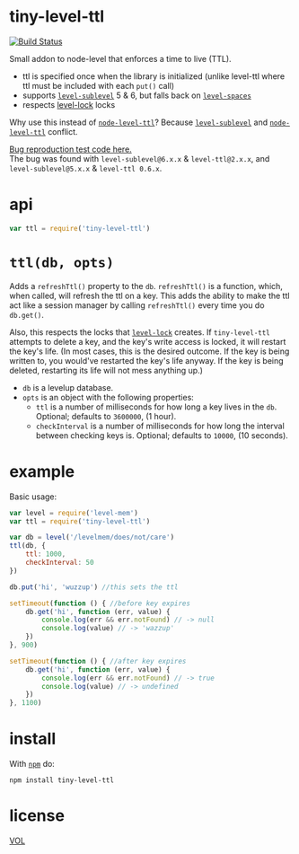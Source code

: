 tiny-level-ttl
==============

[![Build Status](https://travis-ci.org/ArtskydJ/tiny-level-ttl.svg?branch=master)](https://travis-ci.org/ArtskydJ/tiny-level-ttl)

Small addon to node-level that enforces a time to live (TTL).

- ttl is specified once when the library is initialized (unlike level-ttl where ttl must be included with each `put()` call)
- supports [`level-sublevel`](https://github.com/dominictarr/level-sublevel) 5 & 6, but falls back on [`level-spaces`](https://github.com/rvagg/level-spaces)
- respects [level-lock](https://github.com/substack/level-lock) locks

Why use this instead of [`node-level-ttl`](https://github.com/rvagg/node-level-ttl)? Because [`level-sublevel`](https://github.com/dominictarr/level-sublevel) and [`node-level-ttl`](https://github.com/rvagg/node-level-ttl) conflict.

[Bug reproduction test code here.](https://gist.github.com/ArtskydJ/65ebbd9cdbcdea9f091e)  
The bug was found with `level-sublevel@6.x.x` & `level-ttl@2.x.x`, and `level-sublevel@5.x.x` & `level-ttl 0.6.x`.

# api

```js
var ttl = require('tiny-level-ttl')
```

# `ttl(db, opts)`

Adds a `refreshTtl()` property to the `db`. `refreshTtl()` is a function, which, when called, will refresh the ttl on a key. This adds the ability to make the ttl act like a session manager by calling `refreshTtl()` every time you do `db.get()`.

Also, this respects the locks that [`level-lock`](https://github.com/substack/level-lock) creates. If `tiny-level-ttl` attempts to delete a key, and the key's write access is locked, it will restart the key's life. (In most cases, this is the desired outcome. If the key is being written to, you would've restarted the key's life anyway. If the key is being deleted, restarting its life will not mess anything up.)

- `db` is a levelup database.
- `opts` is an object with the following properties:
	- `ttl` is a number of milliseconds for how long a key lives in the `db`. Optional; defaults to `3600000`, (1 hour).
	- `checkInterval` is a number of milliseconds for how long the interval between checking keys is. Optional; defaults to `10000`, (10 seconds).

# example

Basic usage:

```js
var level = require('level-mem')
var ttl = require('tiny-level-ttl')

var db = level('/levelmem/does/not/care')
ttl(db, {
	ttl: 1000,
	checkInterval: 50
})

db.put('hi', 'wuzzup') //this sets the ttl

setTimeout(function () { //before key expires
	db.get('hi', function (err, value) {
		console.log(err && err.notFound) // -> null
		console.log(value) // -> 'wazzup'
	})
}, 900)

setTimeout(function () { //after key expires
	db.get('hi', function (err, value) {
		console.log(err && err.notFound) // -> true
		console.log(value) // -> undefined
	})
}, 1100)
```

# install

With [`npm`](http://nodejs.org/download) do:

```
npm install tiny-level-ttl
```

# license

[VOL](http://veryopenlicense.com/)
